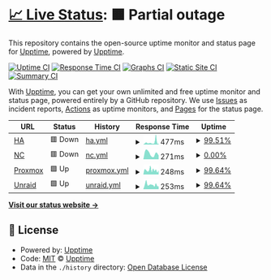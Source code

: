 # [📈 Live Status](https://upptime.github.io/upptime): <!--live status--> **🟧 Partial outage**

This repository contains the open-source uptime monitor and status page for [Upptime](https://upptime.js.org), powered by [Upptime](https://github.com/upptime/upptime).

[![Uptime CI](https://github.com/nomi25home/upptime/workflows/Uptime%20CI/badge.svg)](https://github.com/nomi25home/upptime/actions?query=workflow%3A%22Uptime+CI%22)
[![Response Time CI](https://github.com/nomi25home/upptime/workflows/Response%20Time%20CI/badge.svg)](https://github.com/nomi25home/upptime/actions?query=workflow%3A%22Response+Time+CI%22)
[![Graphs CI](https://github.com/nomi25home/upptime/workflows/Graphs%20CI/badge.svg)](https://github.com/nomi25home/upptime/actions?query=workflow%3A%22Graphs+CI%22)
[![Static Site CI](https://github.com/nomi25home/upptime/workflows/Static%20Site%20CI/badge.svg)](https://github.com/nomi25home/upptime/actions?query=workflow%3A%22Static+Site+CI%22)
[![Summary CI](https://github.com/nomi25home/upptime/workflows/Summary%20CI/badge.svg)](https://github.com/nomi25home/upptime/actions?query=workflow%3A%22Summary+CI%22)

With [Upptime](https://upptime.js.org), you can get your own unlimited and free uptime monitor and status page, powered entirely by a GitHub repository. We use [Issues](https://github.com/upptime/upptime/issues) as incident reports, [Actions](https://github.com/nomi25home/upptime/actions) as uptime monitors, and [Pages](https://upptime.github.io/upptime) for the status page.

<!--start: status pages-->
<!-- This summary is generated by Upptime (https://github.com/upptime/upptime) -->
<!-- Do not edit this manually, your changes will be overwritten -->
<!-- prettier-ignore -->
| URL | Status | History | Response Time | Uptime |
| --- | ------ | ------- | ------------- | ------ |
| <img alt="" src="https://icons.duckduckgo.com/ip3/ha.nomi25.cyou.ico" height="13"> [HA](https://ha.nomi25.cyou/) | 🟥 Down | [ha.yml](https://github.com/nomi25home/upptime/commits/HEAD/history/ha.yml) | <details><summary><img alt="Response time graph" src="./graphs/ha/response-time-week.png" height="20"> 477ms</summary><br><a href="https://nomi25home.github.io/upptime/history/ha"><img alt="Response time 331" src="https://img.shields.io/endpoint?url=https%3A%2F%2Fraw.githubusercontent.com%2Fnomi25home%2Fupptime%2FHEAD%2Fapi%2Fha%2Fresponse-time.json"></a><br><a href="https://nomi25home.github.io/upptime/history/ha"><img alt="24-hour response time 800" src="https://img.shields.io/endpoint?url=https%3A%2F%2Fraw.githubusercontent.com%2Fnomi25home%2Fupptime%2FHEAD%2Fapi%2Fha%2Fresponse-time-day.json"></a><br><a href="https://nomi25home.github.io/upptime/history/ha"><img alt="7-day response time 477" src="https://img.shields.io/endpoint?url=https%3A%2F%2Fraw.githubusercontent.com%2Fnomi25home%2Fupptime%2FHEAD%2Fapi%2Fha%2Fresponse-time-week.json"></a><br><a href="https://nomi25home.github.io/upptime/history/ha"><img alt="30-day response time 356" src="https://img.shields.io/endpoint?url=https%3A%2F%2Fraw.githubusercontent.com%2Fnomi25home%2Fupptime%2FHEAD%2Fapi%2Fha%2Fresponse-time-month.json"></a><br><a href="https://nomi25home.github.io/upptime/history/ha"><img alt="1-year response time 331" src="https://img.shields.io/endpoint?url=https%3A%2F%2Fraw.githubusercontent.com%2Fnomi25home%2Fupptime%2FHEAD%2Fapi%2Fha%2Fresponse-time-year.json"></a></details> | <details><summary><a href="https://nomi25home.github.io/upptime/history/ha">99.51%</a></summary><a href="https://nomi25home.github.io/upptime/history/ha"><img alt="All-time uptime 99.89%" src="https://img.shields.io/endpoint?url=https%3A%2F%2Fraw.githubusercontent.com%2Fnomi25home%2Fupptime%2FHEAD%2Fapi%2Fha%2Fuptime.json"></a><br><a href="https://nomi25home.github.io/upptime/history/ha"><img alt="24-hour uptime 97.67%" src="https://img.shields.io/endpoint?url=https%3A%2F%2Fraw.githubusercontent.com%2Fnomi25home%2Fupptime%2FHEAD%2Fapi%2Fha%2Fuptime-day.json"></a><br><a href="https://nomi25home.github.io/upptime/history/ha"><img alt="7-day uptime 99.51%" src="https://img.shields.io/endpoint?url=https%3A%2F%2Fraw.githubusercontent.com%2Fnomi25home%2Fupptime%2FHEAD%2Fapi%2Fha%2Fuptime-week.json"></a><br><a href="https://nomi25home.github.io/upptime/history/ha"><img alt="30-day uptime 99.79%" src="https://img.shields.io/endpoint?url=https%3A%2F%2Fraw.githubusercontent.com%2Fnomi25home%2Fupptime%2FHEAD%2Fapi%2Fha%2Fuptime-month.json"></a><br><a href="https://nomi25home.github.io/upptime/history/ha"><img alt="1-year uptime 99.89%" src="https://img.shields.io/endpoint?url=https%3A%2F%2Fraw.githubusercontent.com%2Fnomi25home%2Fupptime%2FHEAD%2Fapi%2Fha%2Fuptime-year.json"></a></details>
| <img alt="" src="https://cdn.icon-icons.com/icons2/3913/PNG/512/nextcloud_logo_icon_248378.png" height="13"> [NC](https://cloudy.nomi25.cyou/) | 🟥 Down | [nc.yml](https://github.com/nomi25home/upptime/commits/HEAD/history/nc.yml) | <details><summary><img alt="Response time graph" src="./graphs/nc/response-time-week.png" height="20"> 271ms</summary><br><a href="https://nomi25home.github.io/upptime/history/nc"><img alt="Response time 380" src="https://img.shields.io/endpoint?url=https%3A%2F%2Fraw.githubusercontent.com%2Fnomi25home%2Fupptime%2FHEAD%2Fapi%2Fnc%2Fresponse-time.json"></a><br><a href="https://nomi25home.github.io/upptime/history/nc"><img alt="24-hour response time 184" src="https://img.shields.io/endpoint?url=https%3A%2F%2Fraw.githubusercontent.com%2Fnomi25home%2Fupptime%2FHEAD%2Fapi%2Fnc%2Fresponse-time-day.json"></a><br><a href="https://nomi25home.github.io/upptime/history/nc"><img alt="7-day response time 271" src="https://img.shields.io/endpoint?url=https%3A%2F%2Fraw.githubusercontent.com%2Fnomi25home%2Fupptime%2FHEAD%2Fapi%2Fnc%2Fresponse-time-week.json"></a><br><a href="https://nomi25home.github.io/upptime/history/nc"><img alt="30-day response time 327" src="https://img.shields.io/endpoint?url=https%3A%2F%2Fraw.githubusercontent.com%2Fnomi25home%2Fupptime%2FHEAD%2Fapi%2Fnc%2Fresponse-time-month.json"></a><br><a href="https://nomi25home.github.io/upptime/history/nc"><img alt="1-year response time 380" src="https://img.shields.io/endpoint?url=https%3A%2F%2Fraw.githubusercontent.com%2Fnomi25home%2Fupptime%2FHEAD%2Fapi%2Fnc%2Fresponse-time-year.json"></a></details> | <details><summary><a href="https://nomi25home.github.io/upptime/history/nc">0.00%</a></summary><a href="https://nomi25home.github.io/upptime/history/nc"><img alt="All-time uptime 47.47%" src="https://img.shields.io/endpoint?url=https%3A%2F%2Fraw.githubusercontent.com%2Fnomi25home%2Fupptime%2FHEAD%2Fapi%2Fnc%2Fuptime.json"></a><br><a href="https://nomi25home.github.io/upptime/history/nc"><img alt="24-hour uptime 0.00%" src="https://img.shields.io/endpoint?url=https%3A%2F%2Fraw.githubusercontent.com%2Fnomi25home%2Fupptime%2FHEAD%2Fapi%2Fnc%2Fuptime-day.json"></a><br><a href="https://nomi25home.github.io/upptime/history/nc"><img alt="7-day uptime 0.00%" src="https://img.shields.io/endpoint?url=https%3A%2F%2Fraw.githubusercontent.com%2Fnomi25home%2Fupptime%2FHEAD%2Fapi%2Fnc%2Fuptime-week.json"></a><br><a href="https://nomi25home.github.io/upptime/history/nc"><img alt="30-day uptime 36.03%" src="https://img.shields.io/endpoint?url=https%3A%2F%2Fraw.githubusercontent.com%2Fnomi25home%2Fupptime%2FHEAD%2Fapi%2Fnc%2Fuptime-month.json"></a><br><a href="https://nomi25home.github.io/upptime/history/nc"><img alt="1-year uptime 47.47%" src="https://img.shields.io/endpoint?url=https%3A%2F%2Fraw.githubusercontent.com%2Fnomi25home%2Fupptime%2FHEAD%2Fapi%2Fnc%2Fuptime-year.json"></a></details>
| <img alt="" src="https://icons.duckduckgo.com/ip3/proxmox.nomi25.cyou.ico" height="13"> [Proxmox](https://proxmox.nomi25.cyou/) | 🟩 Up | [proxmox.yml](https://github.com/nomi25home/upptime/commits/HEAD/history/proxmox.yml) | <details><summary><img alt="Response time graph" src="./graphs/proxmox/response-time-week.png" height="20"> 248ms</summary><br><a href="https://nomi25home.github.io/upptime/history/proxmox"><img alt="Response time 264" src="https://img.shields.io/endpoint?url=https%3A%2F%2Fraw.githubusercontent.com%2Fnomi25home%2Fupptime%2FHEAD%2Fapi%2Fproxmox%2Fresponse-time.json"></a><br><a href="https://nomi25home.github.io/upptime/history/proxmox"><img alt="24-hour response time 210" src="https://img.shields.io/endpoint?url=https%3A%2F%2Fraw.githubusercontent.com%2Fnomi25home%2Fupptime%2FHEAD%2Fapi%2Fproxmox%2Fresponse-time-day.json"></a><br><a href="https://nomi25home.github.io/upptime/history/proxmox"><img alt="7-day response time 248" src="https://img.shields.io/endpoint?url=https%3A%2F%2Fraw.githubusercontent.com%2Fnomi25home%2Fupptime%2FHEAD%2Fapi%2Fproxmox%2Fresponse-time-week.json"></a><br><a href="https://nomi25home.github.io/upptime/history/proxmox"><img alt="30-day response time 247" src="https://img.shields.io/endpoint?url=https%3A%2F%2Fraw.githubusercontent.com%2Fnomi25home%2Fupptime%2FHEAD%2Fapi%2Fproxmox%2Fresponse-time-month.json"></a><br><a href="https://nomi25home.github.io/upptime/history/proxmox"><img alt="1-year response time 264" src="https://img.shields.io/endpoint?url=https%3A%2F%2Fraw.githubusercontent.com%2Fnomi25home%2Fupptime%2FHEAD%2Fapi%2Fproxmox%2Fresponse-time-year.json"></a></details> | <details><summary><a href="https://nomi25home.github.io/upptime/history/proxmox">99.64%</a></summary><a href="https://nomi25home.github.io/upptime/history/proxmox"><img alt="All-time uptime 99.93%" src="https://img.shields.io/endpoint?url=https%3A%2F%2Fraw.githubusercontent.com%2Fnomi25home%2Fupptime%2FHEAD%2Fapi%2Fproxmox%2Fuptime.json"></a><br><a href="https://nomi25home.github.io/upptime/history/proxmox"><img alt="24-hour uptime 98.55%" src="https://img.shields.io/endpoint?url=https%3A%2F%2Fraw.githubusercontent.com%2Fnomi25home%2Fupptime%2FHEAD%2Fapi%2Fproxmox%2Fuptime-day.json"></a><br><a href="https://nomi25home.github.io/upptime/history/proxmox"><img alt="7-day uptime 99.64%" src="https://img.shields.io/endpoint?url=https%3A%2F%2Fraw.githubusercontent.com%2Fnomi25home%2Fupptime%2FHEAD%2Fapi%2Fproxmox%2Fuptime-week.json"></a><br><a href="https://nomi25home.github.io/upptime/history/proxmox"><img alt="30-day uptime 99.87%" src="https://img.shields.io/endpoint?url=https%3A%2F%2Fraw.githubusercontent.com%2Fnomi25home%2Fupptime%2FHEAD%2Fapi%2Fproxmox%2Fuptime-month.json"></a><br><a href="https://nomi25home.github.io/upptime/history/proxmox"><img alt="1-year uptime 99.93%" src="https://img.shields.io/endpoint?url=https%3A%2F%2Fraw.githubusercontent.com%2Fnomi25home%2Fupptime%2FHEAD%2Fapi%2Fproxmox%2Fuptime-year.json"></a></details>
| <img alt="" src="https://craftassets.unraid.net/uploads/logos/unraid-stacked-dark.svg" height="13"> [Unraid](https://unraid.nomi25.cyou/login) | 🟩 Up | [unraid.yml](https://github.com/nomi25home/upptime/commits/HEAD/history/unraid.yml) | <details><summary><img alt="Response time graph" src="./graphs/unraid/response-time-week.png" height="20"> 253ms</summary><br><a href="https://nomi25home.github.io/upptime/history/unraid"><img alt="Response time 511" src="https://img.shields.io/endpoint?url=https%3A%2F%2Fraw.githubusercontent.com%2Fnomi25home%2Fupptime%2FHEAD%2Fapi%2Funraid%2Fresponse-time.json"></a><br><a href="https://nomi25home.github.io/upptime/history/unraid"><img alt="24-hour response time 224" src="https://img.shields.io/endpoint?url=https%3A%2F%2Fraw.githubusercontent.com%2Fnomi25home%2Fupptime%2FHEAD%2Fapi%2Funraid%2Fresponse-time-day.json"></a><br><a href="https://nomi25home.github.io/upptime/history/unraid"><img alt="7-day response time 253" src="https://img.shields.io/endpoint?url=https%3A%2F%2Fraw.githubusercontent.com%2Fnomi25home%2Fupptime%2FHEAD%2Fapi%2Funraid%2Fresponse-time-week.json"></a><br><a href="https://nomi25home.github.io/upptime/history/unraid"><img alt="30-day response time 690" src="https://img.shields.io/endpoint?url=https%3A%2F%2Fraw.githubusercontent.com%2Fnomi25home%2Fupptime%2FHEAD%2Fapi%2Funraid%2Fresponse-time-month.json"></a><br><a href="https://nomi25home.github.io/upptime/history/unraid"><img alt="1-year response time 511" src="https://img.shields.io/endpoint?url=https%3A%2F%2Fraw.githubusercontent.com%2Fnomi25home%2Fupptime%2FHEAD%2Fapi%2Funraid%2Fresponse-time-year.json"></a></details> | <details><summary><a href="https://nomi25home.github.io/upptime/history/unraid">99.64%</a></summary><a href="https://nomi25home.github.io/upptime/history/unraid"><img alt="All-time uptime 99.91%" src="https://img.shields.io/endpoint?url=https%3A%2F%2Fraw.githubusercontent.com%2Fnomi25home%2Fupptime%2FHEAD%2Fapi%2Funraid%2Fuptime.json"></a><br><a href="https://nomi25home.github.io/upptime/history/unraid"><img alt="24-hour uptime 98.55%" src="https://img.shields.io/endpoint?url=https%3A%2F%2Fraw.githubusercontent.com%2Fnomi25home%2Fupptime%2FHEAD%2Fapi%2Funraid%2Fuptime-day.json"></a><br><a href="https://nomi25home.github.io/upptime/history/unraid"><img alt="7-day uptime 99.64%" src="https://img.shields.io/endpoint?url=https%3A%2F%2Fraw.githubusercontent.com%2Fnomi25home%2Fupptime%2FHEAD%2Fapi%2Funraid%2Fuptime-week.json"></a><br><a href="https://nomi25home.github.io/upptime/history/unraid"><img alt="30-day uptime 99.87%" src="https://img.shields.io/endpoint?url=https%3A%2F%2Fraw.githubusercontent.com%2Fnomi25home%2Fupptime%2FHEAD%2Fapi%2Funraid%2Fuptime-month.json"></a><br><a href="https://nomi25home.github.io/upptime/history/unraid"><img alt="1-year uptime 99.91%" src="https://img.shields.io/endpoint?url=https%3A%2F%2Fraw.githubusercontent.com%2Fnomi25home%2Fupptime%2FHEAD%2Fapi%2Funraid%2Fuptime-year.json"></a></details>

<!--end: status pages-->

[**Visit our status website →**](https://upptime.github.io/upptime)

## 📄 License

- Powered by: [Upptime](https://github.com/upptime/upptime)
- Code: [MIT](./LICENSE) © [Upptime](https://upptime.js.org)
- Data in the `./history` directory: [Open Database License](https://opendatacommons.org/licenses/odbl/1-0/)
